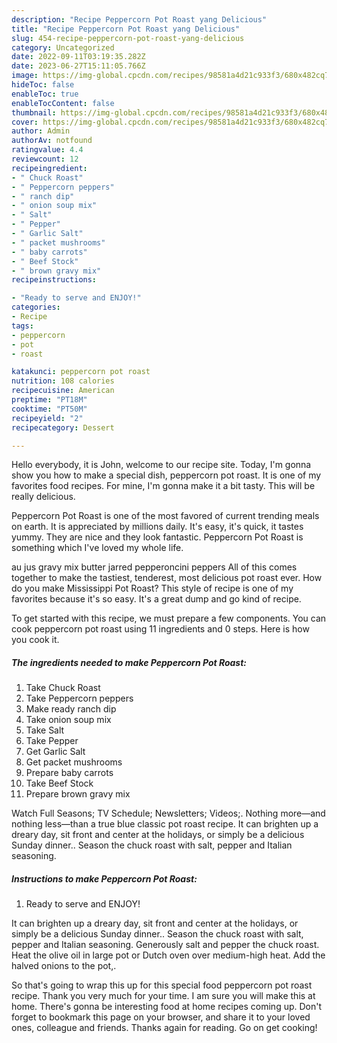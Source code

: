 ```yaml
---
description: "Recipe Peppercorn Pot Roast yang Delicious"
title: "Recipe Peppercorn Pot Roast yang Delicious"
slug: 454-recipe-peppercorn-pot-roast-yang-delicious
category: Uncategorized
date: 2022-09-11T03:19:35.282Z
date: 2023-06-27T15:11:05.766Z
image: https://img-global.cpcdn.com/recipes/98581a4d21c933f3/680x482cq70/peppercorn-pot-roast-recipe-main-photo.jpg
hideToc: false
enableToc: true
enableTocContent: false
thumbnail: https://img-global.cpcdn.com/recipes/98581a4d21c933f3/680x482cq70/peppercorn-pot-roast-recipe-main-photo.jpg
cover: https://img-global.cpcdn.com/recipes/98581a4d21c933f3/680x482cq70/peppercorn-pot-roast-recipe-main-photo.jpg
author: Admin
authorAv: notfound
ratingvalue: 4.4
reviewcount: 12
recipeingredient:
- " Chuck Roast"
- " Peppercorn peppers"
- " ranch dip"
- " onion soup mix"
- " Salt"
- " Pepper"
- " Garlic Salt"
- " packet mushrooms"
- " baby carrots"
- " Beef Stock"
- " brown gravy mix"
recipeinstructions:

- "Ready to serve and ENJOY!"
categories:
- Recipe
tags:
- peppercorn
- pot
- roast

katakunci: peppercorn pot roast 
nutrition: 108 calories
recipecuisine: American
preptime: "PT18M"
cooktime: "PT50M"
recipeyield: "2"
recipecategory: Dessert

---
```



Hello everybody, it is John, welcome to our recipe site. Today, I'm gonna show you how to make a special dish, peppercorn pot roast. It is one of my favorites food recipes. For mine, I'm gonna make it a bit tasty. This will be really delicious.

Peppercorn Pot Roast is one of the most favored of current trending meals on earth. It is appreciated by millions daily. It's easy, it's quick, it tastes yummy. They are nice and they look fantastic. Peppercorn Pot Roast is something which I've loved my whole life.

au jus gravy mix butter jarred pepperoncini peppers All of this comes together to make the tastiest, tenderest, most delicious pot roast ever. How do you make Mississippi Pot Roast? This style of recipe is one of my favorites because it&#39;s so easy. It&#39;s a great dump and go kind of recipe.


To get started with this recipe, we must prepare a few components. You can cook peppercorn pot roast using 11 ingredients and 0 steps. Here is how you cook it.

<!--inarticleads1-->

##### The ingredients needed to make Peppercorn Pot Roast:

1. Take  Chuck Roast
1. Take  Peppercorn peppers
1. Make ready  ranch dip
1. Take  onion soup mix
1. Take  Salt
1. Take  Pepper
1. Get  Garlic Salt
1. Get  packet mushrooms
1. Prepare  baby carrots
1. Take  Beef Stock
1. Prepare  brown gravy mix


Watch Full Seasons; TV Schedule; Newsletters; Videos;. Nothing more—and nothing less—than a true blue classic pot roast recipe. It can brighten up a dreary day, sit front and center at the holidays, or simply be a delicious Sunday dinner.. Season the chuck roast with salt, pepper and Italian seasoning. 

<!--inarticleads2-->

##### Instructions to make Peppercorn Pot Roast:


1. Ready to serve and ENJOY!

It can brighten up a dreary day, sit front and center at the holidays, or simply be a delicious Sunday dinner.. Season the chuck roast with salt, pepper and Italian seasoning. Generously salt and pepper the chuck roast. Heat the olive oil in large pot or Dutch oven over medium-high heat. Add the halved onions to the pot,. 

So that's going to wrap this up for this special food peppercorn pot roast recipe. Thank you very much for your time. I am sure you will make this at home. There's gonna be interesting food at home recipes coming up. Don't forget to bookmark this page on your browser, and share it to your loved ones, colleague and friends. Thanks again for reading. Go on get cooking!
